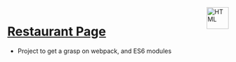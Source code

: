 <img align="right" alt="HTML" height="50" width="50" src="https://www.theodinproject.com/mstile-310x310.png">

# [Restaurant Page](https://victorxph.github.io/odin-restaurant-page/dist/index.html)

- Project to get a grasp on webpack, and ES6 modules